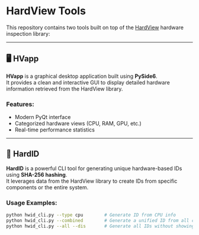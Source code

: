 # HardView Tools

This repository contains two tools built on top of the [HardView](https://github.com/gafoo173/hardview) hardware inspection library:

---

## 🖥️ HVapp

**HVapp** is a graphical desktop application built using **PySide6**.  
It provides a clean and interactive GUI to display detailed hardware information retrieved from the HardView library.

### Features:
- Modern PyQt interface
- Categorized hardware views (CPU, RAM, GPU, etc.)
- Real-time performance statistics

---

## 🔐 HardID

**HardID** is a powerful CLI tool for generating unique hardware-based IDs using **SHA-256 hashing**.  
It leverages data from the HardView library to create IDs from specific components or the entire system.

### Usage Examples:
```bash
python hwid_cli.py --type cpu        # Generate ID from CPU info
python hwid_cli.py --combined        # Generate a unified ID from all components
python hwid_cli.py --all --dis       # Generate all IDs without showing the logo

